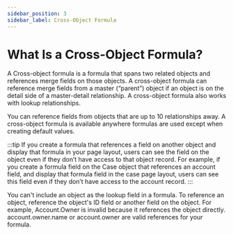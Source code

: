 ```yaml
---
sidebar_position: 3
sidebar_label: Cross-Object Formula
---
```


# What Is a Cross-Object Formula?

A Cross-object formula is a formula that spans two related objects and references merge fields on those objects. A cross-object formula can reference merge fields from a master (“parent”) object if an object is on the detail side of a master-detail relationship. A cross-object formula also works with lookup relationships.

You can reference fields from objects that are up to 10 relationships away. A cross-object formula is available anywhere formulas are used except when creating default values.

:::tip
If you create a formula that references a field on another object and display that formula in your page layout, users can see the field on the object even if they don’t have access to that object record. For example, if you create a formula field on the Case object that references an account field, and display that formula field in the case page layout, users can see this field even if they don’t have access to the account record.
:::

You can't include an object as the lookup field in a formula. To reference an object, reference the object's ID field or another field on the object. For example, Account.Owner is invalid because it references the object directly. account.owner.name or account.owner are valid references for your formula.

